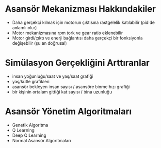 # Asansör Mekanizması Hakkındakiler
 - Daha gerçekçi kılmak için motorun çıktısına rastgelelik katılabilir (pid de anlamlı olur)
 - Motor mekanizmasına rpm tork ve gear ratio eklenebilir
 - Motor girdi/çıktı ve enerji bağlantısı daha gerçekçi bir fonksiyonla değişebilir (şu an doğrusal)


# Simülasyon Gerçekliğini Arttıranlar
 - insan yoğunluğu/saat ve yaş/saat grafiği
 - yaş/kütle grafikleri 
 - asansör bekleyen insan sayısı / asansöre binme hızı grafiği
 - bir kişinin ortalam gittiği kat sayısı / bina uzunluğu

# Asansör Yönetim Algoritmaları
 - Genetik Algoritma
 - Q Learning
 - Deep Q Learning
 - Normal Asansör Algoritmaları



